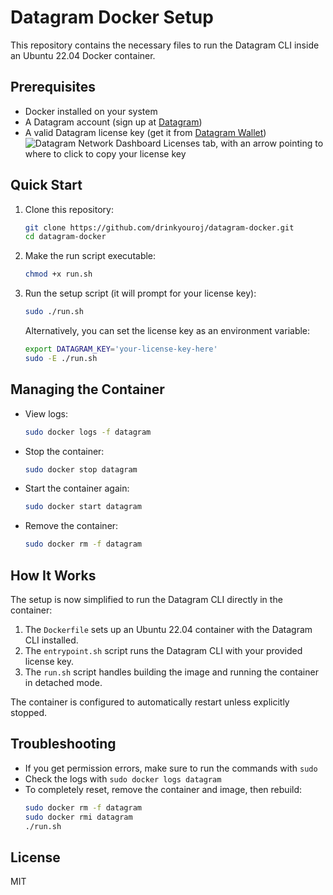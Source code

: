 # Datagram Docker Setup

This repository contains the necessary files to run the Datagram CLI inside an Ubuntu 22.04 Docker container.

## Prerequisites

- Docker installed on your system
- A Datagram account (sign up at [Datagram](https://dashboard.datagram.network?ref=535715481))
- A valid Datagram license key (get it from [Datagram Wallet](https://demo.datagram.network/wallet?tab=licenses))
![Datagram Network Dashboard Licenses tab, with an arrow pointing to where to click to copy your license key](https://azure-adequate-krill-31.mypinata.cloud/ipfs/bafkreic66kkj4pqt7orgijy2rx5676sk4gyfrmhpxtl4wgbewytd3delh4)

## Quick Start

1. Clone this repository:
   ```bash
   git clone https://github.com/drinkyouroj/datagram-docker.git
   cd datagram-docker
   ```

2. Make the run script executable:
   ```bash
   chmod +x run.sh
   ```

3. Run the setup script (it will prompt for your license key):
   ```bash
   sudo ./run.sh
   ```
   
   Alternatively, you can set the license key as an environment variable:
   ```bash
   export DATAGRAM_KEY='your-license-key-here'
   sudo -E ./run.sh
   ```

## Managing the Container

- View logs:
  ```bash
  sudo docker logs -f datagram
  ```

- Stop the container:
  ```bash
  sudo docker stop datagram
  ```

- Start the container again:
  ```bash
  sudo docker start datagram
  ```

- Remove the container:
  ```bash
  sudo docker rm -f datagram
  ```

## How It Works

The setup is now simplified to run the Datagram CLI directly in the container:

1. The `Dockerfile` sets up an Ubuntu 22.04 container with the Datagram CLI installed.
2. The `entrypoint.sh` script runs the Datagram CLI with your provided license key.
3. The `run.sh` script handles building the image and running the container in detached mode.

The container is configured to automatically restart unless explicitly stopped.

## Troubleshooting

- If you get permission errors, make sure to run the commands with `sudo`
- Check the logs with `sudo docker logs datagram`
- To completely reset, remove the container and image, then rebuild:
  ```bash
  sudo docker rm -f datagram
  sudo docker rmi datagram
  ./run.sh
  ```

## License

MIT
